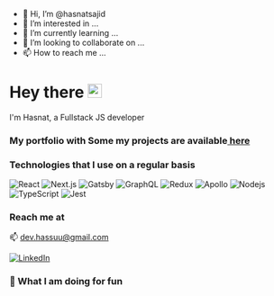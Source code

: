- 👋 Hi, I’m @hasnatsajid
- 👀 I’m interested in ...
- 🌱 I’m currently learning ...
- 💞️ I’m looking to collaborate on ...
- 📫 How to reach me ...

<h1>Hey there <a href="https://mmuhib.com/"><img src="https://media.giphy.com/media/hvRJCLFzcasrR4ia7z/giphy.gif" width="25px"></a></h1>
<p>I'm Hasnat, a Fullstack JS developer</p>
<h3>
  My portfolio with Some my projects are available<a
    href="https://hasnatsajid.com"
    target="_blank"
    rel="noopener nofollow noreferrer"
  >
    here
  </a>
</h3>
<h3>Technologies that I use on a regular basis</h3>
<div>
  <img
    alt="React"
    src="https://img.shields.io/badge/-React-45b8d8?style=flat-square&logo=react&logoColor=white"
  />
  <img
    alt="Next.js"
    src="https://img.shields.io/badge/-Nextjs-542C85?style=flat-square&logo=next.js&logoColor=white"
  />
  <img
    alt="Gatsby"
    src="https://img.shields.io/badge/-Gatsby-542C85?style=flat-square&logo=gatsby&logoColor=white"
  />
  <img
    alt="GraphQL"
    src="https://img.shields.io/badge/-GraphQL-E10098?style=flat-square&logo=graphql&logoColor=white"
  />
  <img
    alt="Redux"
    src="https://img.shields.io/badge/-Redux-764ABC?style=flat-square&logo=redux&logoColor=white"
  />
  <img
    alt="Apollo"
    src="https://img.shields.io/badge/-Apollo%20GraphQL-311C87?style=flat-square&logo=apollo-graphql&logoColor=white"
  />
  <img
    alt="Nodejs"
    src="https://img.shields.io/badge/-Nodejs-43853d?style=flat-square&logo=Node.js&logoColor=white"
  />
  <img
    alt="TypeScript"
    src="https://img.shields.io/badge/-TypeScript-007ACC?style=flat-square&logo=typescript&logoColor=white"
  />
  <img
    alt="Jest"
    src="https://img.shields.io/badge/-Jest-C21325?style=flat-square&logo=jest&logoColor=white"
  />
</div>
<h3>Reach me at</h3>
<p>
  <span>📫 </span><a href="mailto:dev.hassuu@gmail.com">dev.hassuu@gmail.com</a>
</p>
<a href="https://www.linkedin.com/in/hasnat-sajid-192413133/" target="_blank">
  <img
    alt="LinkedIn"
    src="https://img.shields.io/badge/linkedin-%230077B5.svg?&style=for-the-badge&logo=linkedin&logoColor=white"
/></a>
<h3>👏 What I am doing for fun</h3>
<div>
 
</div>
